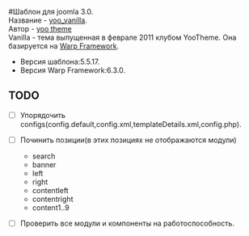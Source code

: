 #Шаблон для joomla 3.0.  
Название - [yoo_vanilla](http://www.yootheme.com/demo/joomla/vanilla).  
Автор - [yoo theme](http://www.yootheme.com/)  
Vanilla - тема выпущенная в феврале 2011 клубом YooTheme. Она базируется на [Warp Framework](http://www.yootheme.com/themes/warp-framework).  
- Версия шаблона:5.5.17.  
- Версия Warp Framework:6.3.0.  
## TODO  
- [ ] Упорядочить configs(config.default,config.xml,templateDetails.xml,config.php).  

- [ ] Починить позиции(в этих позициях не отображаются модули)  
  - search  
  - banner  
  - left  
  - right  
  - contentleft  
  - contentright  
  - content1..9  

- [ ] Проверить все модули и компоненты на работоспособность.   
